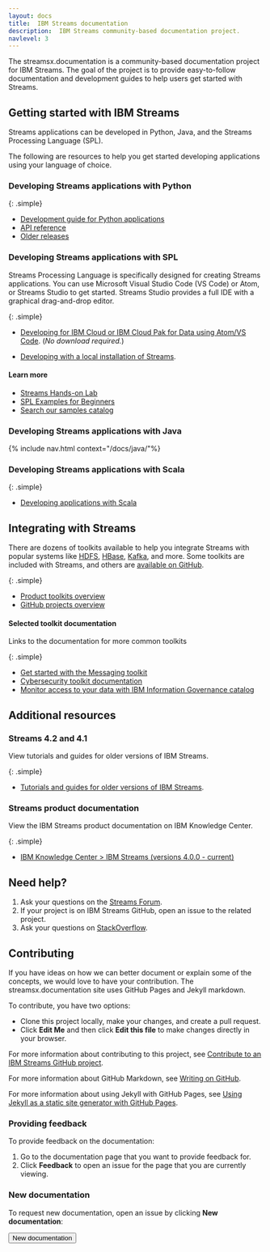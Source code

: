 ```yaml
---
layout: docs
title:  IBM Streams documentation
description:  IBM Streams community-based documentation project.
navlevel: 3
---
```

The streamsx.documentation is a community-based documentation project for IBM Streams.
The goal of the project is to provide easy-to-follow documentation and development guides to help users get started with Streams.

## Getting started with IBM Streams


Streams applications can be developed in Python, Java, and the Streams Processing Language (SPL). 

The following are resources to help you get started developing applications using your language of choice.

### Developing Streams applications with Python

{: .simple}
* [Development guide for Python applications](/streamsx.documentation/docs/python/1.6/python-appapi-devguide/)
* [API reference](https://streamsxtopology.readthedocs.io/en/stable/index.html)
* [Older releases](https://github.com/IBMStreams/streamsx.topology/releases)



### Developing Streams applications with SPL


Streams Processing Language is specifically designed for creating Streams applications. You can use Microsoft Visual Studio Code (VS Code) or Atom, or Streams Studio to get started.  Streams Studio provides a full IDE with a graphical drag-and-drop editor.


{: .simple}

- [Developing for IBM Cloud or IBM Cloud Pak for Data using Atom/VS Code](/streamsx.documentation/docs/spl/atom/atom-apps/). (*No download required.*)

- [Developing with a local installation of Streams](/streamsx.documentation/docs/4.3/qse-intro).
  

#### Learn more
* [Streams Hands-on Lab](https://developer.ibm.com/streamsdev/docs/streams-lab-introduction/)
* [SPL Examples for Beginners](/streamsx.documentation/samples/)
* [Search our samples catalog](https://ibmstreams.github.io/samples/)

### Developing Streams applications with Java

{% include nav.html context="/docs/java/"%}



### Developing Streams applications with Scala

{: .simple}
* [Developing applications with Scala](https://github.com/IBMStreams/streamsx.topology/wiki/Scala-Support)

## Integrating with Streams
There are dozens of toolkits available to help you integrate Streams with popular systems like [HDFS](https://github.com/IBMStreams/streamsx.hdfs), [HBase](https://github.com/IBMStreams/streamsx.hbase), [Kafka](https://github.com/IBMStreams/streamsx.kafka), and more.
Some toolkits are included with Streams, and others are [available on GitHub](https://github.com/ibmstreams).

{: .simple}

* [Product toolkits overview](https://developer.ibm.com/streamsdev/docs/product-toolkits-overview/)
* [GitHub projects overview](https://developer.ibm.com/streamsdev/docs/github-projects-overview/)

#### Selected toolkit documentation
Links to the documentation for more common toolkits

{: .simple}

* [Get started with the Messaging toolkit](/streamsx.documentation/docs/4.2/messaging/)
* [Cybersecurity toolkit documentation](/streamsx.documentation/docs/4.2/cybersecurity)
* [Monitor access to your data with IBM Information Governance catalog](/streamsx.documentation/docs/4.2/governance/)

## Additional resources

### Streams 4.2 and 4.1

View tutorials and guides for older versions of IBM Streams.

{: .simple}

* [Tutorials and guides for older versions of IBM Streams](/streamsx.documentation/docs/previous/).

### Streams product documentation

View the IBM Streams product documentation on IBM Knowledge Center.

{: .simple}

* [IBM Knowledge Center > IBM Streams (versions 4.0.0 - current)](http://www.ibm.com/support/knowledgecenter/SSCRJU/SSCRJU_welcome.html)

## Need help?

1.  Ask your questions on the [Streams Forum](https://developer.ibm.com/answers/smart-spaces/22/streamsdev.html).
2.  If your project is on IBM Streams GitHub, open an issue to the related project.
3.  Ask your questions on [StackOverflow](http://stackoverflow.com/questions/tagged/infosphere-spl).

## Contributing

If you have ideas on how we can better document or explain some of the concepts, we would love to have your contribution.  The streamsx.documentation site uses GitHub Pages and Jekyll markdown.

To contribute, you have two options:
-   Clone this project locally, make your changes, and create a pull request.
-   Click **Edit Me** and then click **Edit this file** to make changes directly in your browser.

For more information about contributing to this project, see [Contribute to an IBM Streams GitHub project](https://developer.ibm.com/streamsdev/docs/contribute-github-project/).

For more information about GitHub Markdown, see [Writing on GitHub](https://help.github.com/categories/writing-on-github).

For more information about using Jekyll with GitHub Pages, see [Using Jekyll as a static site generator with GitHub Pages](https://help.github.com/articles/using-jekyll-with-pages/).

### Providing feedback

To provide feedback on the documentation:

1.  Go to the documentation page that you want to provide feedback for.
1.  Click **Feedback** to open an issue for the page that you are currently viewing.  

### New documentation

To request new documentation, open an issue by clicking **New documentation**:

   <form action="https://github.com/IBMStreams/streamsx.documentation/issues/new" target="_blank">
      <input type="submit" value="New documentation">
   </form>
<br>
